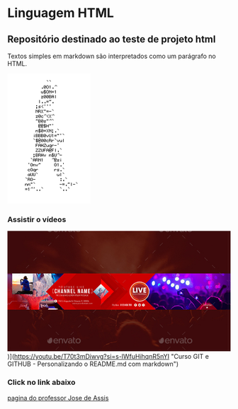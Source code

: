 # Linguagem HTML
## Repositório destinado ao teste de projeto html
Textos simples em markdown são interpretados como um parágrafo no HTML.

![homem letra](https://github.com/Oliver-prg/html/blob/main/homem%20letra.gif)

### Assistir o vídeos

[![Videos do YOUTUBE](https://github.com/Oliver-prg/html/blob/main/Channerl-Youtube-Banner.jpg)](https://github.com/Oliver-prg/html/blob/main/Channerl-Youtube-Banner.jpg))](https://youtu.be/T70t3mDiwvg?si=s-lWfuHihqnR5nYI "Curso GIT e GITHUB - Personalizando o README.md com markdown")


### Click no link abaixo
[pagina do professor Jose de Assis](https://github.com/professorjosedeassis)
